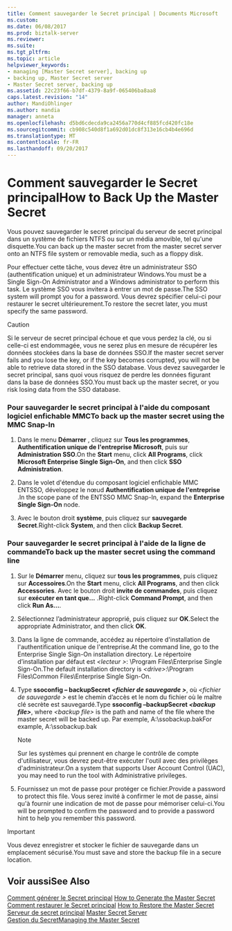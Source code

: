 ```yaml
---
title: Comment sauvegarder le Secret principal | Documents Microsoft
ms.custom: 
ms.date: 06/08/2017
ms.prod: biztalk-server
ms.reviewer: 
ms.suite: 
ms.tgt_pltfrm: 
ms.topic: article
helpviewer_keywords:
- managing [Master Secret server], backing up
- backing up, Master Secret server
- Master Secret server, backing up
ms.assetid: 22c23f66-b7df-4379-8a9f-065406ba8aa8
caps.latest.revision: "14"
author: MandiOhlinger
ms.author: mandia
manager: anneta
ms.openlocfilehash: d5bd6cdecda9ca2456a770d4cf885fcd420fc18e
ms.sourcegitcommit: cb908c540d8f1a692d01dc8f313e16cb4b4e696d
ms.translationtype: MT
ms.contentlocale: fr-FR
ms.lasthandoff: 09/20/2017
---
```

# <a name="how-to-back-up-the-master-secret"></a><span data-ttu-id="bc600-102">Comment sauvegarder le Secret principal</span><span class="sxs-lookup"><span data-stu-id="bc600-102">How to Back Up the Master Secret</span></span>
<span data-ttu-id="bc600-103">Vous pouvez sauvegarder le secret principal du serveur de secret principal dans un système de fichiers NTFS ou sur un média amovible, tel qu'une disquette.</span><span class="sxs-lookup"><span data-stu-id="bc600-103">You can back up the master secret from the master secret server onto an NTFS file system or removable media, such as a floppy disk.</span></span>  
  
 <span data-ttu-id="bc600-104">Pour effectuer cette tâche, vous devez être un administrateur SSO (authentification unique) et un administrateur Windows.</span><span class="sxs-lookup"><span data-stu-id="bc600-104">You must be a Single Sign-On Administrator and a Windows administrator to perform this task.</span></span> <span data-ttu-id="bc600-105">Le système SSO vous invitera à entrer un mot de passe.</span><span class="sxs-lookup"><span data-stu-id="bc600-105">The SSO system will prompt you for a password.</span></span> <span data-ttu-id="bc600-106">Vous devrez spécifier celui-ci pour restaurer le secret ultérieurement.</span><span class="sxs-lookup"><span data-stu-id="bc600-106">To restore the secret later, you must specify the same password.</span></span>  
  
> [!CAUTION]
>  <span data-ttu-id="bc600-107">Si le serveur de secret principal échoue et que vous perdez la clé, ou si celle-ci est endommagée, vous ne serez plus en mesure de récupérer les données stockées dans la base de données SSO.</span><span class="sxs-lookup"><span data-stu-id="bc600-107">If the master secret server fails and you lose the key, or if the key becomes corrupted, you will not be able to retrieve data stored in the SSO database.</span></span> <span data-ttu-id="bc600-108">Vous devez sauvegarder le secret principal, sans quoi vous risquez de perdre les données figurant dans la base de données SSO.</span><span class="sxs-lookup"><span data-stu-id="bc600-108">You must back up the master secret, or you risk losing data from the SSO database.</span></span>  
  
### <a name="to-back-up-the-master-secret-using-the-mmc-snap-in"></a><span data-ttu-id="bc600-109">Pour sauvegarder le secret principal à l'aide du composant logiciel enfichable MMC</span><span class="sxs-lookup"><span data-stu-id="bc600-109">To back up the master secret using the MMC Snap-In</span></span>  
  
1.  <span data-ttu-id="bc600-110">Dans le menu **Démarrer** , cliquez sur **Tous les programmes**, **Authentification unique de l'entreprise Microsoft**, puis sur **Administration SSO**.</span><span class="sxs-lookup"><span data-stu-id="bc600-110">On the **Start** menu, click **All Programs**, click **Microsoft Enterprise Single Sign-On**, and then click **SSO Administration**.</span></span>  
  
2.  <span data-ttu-id="bc600-111">Dans le volet d'étendue du composant logiciel enfichable MMC ENTSSO, développez le nœud **Authentification unique de l'entreprise** .</span><span class="sxs-lookup"><span data-stu-id="bc600-111">In the scope pane of the ENTSSO MMC Snap-In, expand the **Enterprise Single Sign-On** node.</span></span>  
  
3.  <span data-ttu-id="bc600-112">Avec le bouton droit **système**, puis cliquez sur **sauvegarde Secret**.</span><span class="sxs-lookup"><span data-stu-id="bc600-112">Right-click **System**, and then click **Backup Secret**.</span></span>  
  
### <a name="to-back-up-the-master-secret-using-the-command-line"></a><span data-ttu-id="bc600-113">Pour sauvegarder le secret principal à l'aide de la ligne de commande</span><span class="sxs-lookup"><span data-stu-id="bc600-113">To back up the master secret using the command line</span></span>  
  
1.  <span data-ttu-id="bc600-114">Sur le **Démarrer** menu, cliquez sur **tous les programmes**, puis cliquez sur **Accessoires**.</span><span class="sxs-lookup"><span data-stu-id="bc600-114">On the **Start** menu, click **All Programs**, and then click **Accessories**.</span></span> <span data-ttu-id="bc600-115">Avec le bouton droit **invite de commandes**, puis cliquez sur **exécuter en tant que...** .</span><span class="sxs-lookup"><span data-stu-id="bc600-115">Right-click **Command Prompt**, and then click **Run As…**.</span></span>  
  
2.  <span data-ttu-id="bc600-116">Sélectionnez l’administrateur approprié, puis cliquez sur **OK**.</span><span class="sxs-lookup"><span data-stu-id="bc600-116">Select the appropriate Administrator, and then click **OK**.</span></span>  
  
3.  <span data-ttu-id="bc600-117">Dans la ligne de commande, accédez au répertoire d'installation de l'authentification unique de l'entreprise.</span><span class="sxs-lookup"><span data-stu-id="bc600-117">At the command line, go to the Enterprise Single Sign-On installation directory.</span></span> <span data-ttu-id="bc600-118">Le répertoire d’installation par défaut est  *\<lecteur >*: \Program Files\Enterprise Single Sign-On.</span><span class="sxs-lookup"><span data-stu-id="bc600-118">The default installation directory is *\<drive>*:\Program Files\Common Files\Enterprise Single Sign-On.</span></span>  
  
4.  <span data-ttu-id="bc600-119">Type **ssoconfig – backupSecret  *\<fichier de sauvegarde >***, où  *\<fichier de sauvegarde >* est le chemin d’accès et le nom du fichier où le maître clé secrète est sauvegardé.</span><span class="sxs-lookup"><span data-stu-id="bc600-119">Type **ssoconfig –backupSecret *\<backup file>***, where *\<backup file>* is the path and name of the file where the master secret will be backed up.</span></span> <span data-ttu-id="bc600-120">Par exemple, A:\ssobackup.bak</span><span class="sxs-lookup"><span data-stu-id="bc600-120">For example, A:\ssobackup.bak</span></span>  
  
    > [!NOTE]
    >  <span data-ttu-id="bc600-121">Sur les systèmes qui prennent en charge le contrôle de compte d'utilisateur, vous devrez peut-être exécuter l'outil avec des privilèges d'administrateur.</span><span class="sxs-lookup"><span data-stu-id="bc600-121">On a system that supports User Account Control (UAC), you may need to run the tool with Administrative privileges.</span></span>  
  
5.  <span data-ttu-id="bc600-122">Fournissez un mot de passe pour protéger ce fichier.</span><span class="sxs-lookup"><span data-stu-id="bc600-122">Provide a password to protect this file.</span></span> <span data-ttu-id="bc600-123">Vous serez invité à confirmer le mot de passe, ainsi qu'à fournir une indication de mot de passe pour mémoriser celui-ci.</span><span class="sxs-lookup"><span data-stu-id="bc600-123">You will be prompted to confirm the password and to provide a password hint to help you remember this password.</span></span>  
  
> [!IMPORTANT]
>  <span data-ttu-id="bc600-124">Vous devez enregistrer et stocker le fichier de sauvegarde dans un emplacement sécurisé.</span><span class="sxs-lookup"><span data-stu-id="bc600-124">You must save and store the backup file in a secure location.</span></span>  
  
## <a name="see-also"></a><span data-ttu-id="bc600-125">Voir aussi</span><span class="sxs-lookup"><span data-stu-id="bc600-125">See Also</span></span>  
 <span data-ttu-id="bc600-126">[Comment générer le Secret principal](../core/how-to-generate-the-master-secret.md) </span><span class="sxs-lookup"><span data-stu-id="bc600-126">[How to Generate the Master Secret](../core/how-to-generate-the-master-secret.md) </span></span>  
 <span data-ttu-id="bc600-127">[Comment restaurer le Secret principal](../core/how-to-restore-the-master-secret.md) </span><span class="sxs-lookup"><span data-stu-id="bc600-127">[How to Restore the Master Secret](../core/how-to-restore-the-master-secret.md) </span></span>  
 <span data-ttu-id="bc600-128">[Serveur de secret principal](../core/master-secret-server.md) </span><span class="sxs-lookup"><span data-stu-id="bc600-128">[Master Secret Server](../core/master-secret-server.md) </span></span>  
 [<span data-ttu-id="bc600-129">Gestion du Secret</span><span class="sxs-lookup"><span data-stu-id="bc600-129">Managing the Master Secret</span></span>](../core/managing-the-master-secret.md)